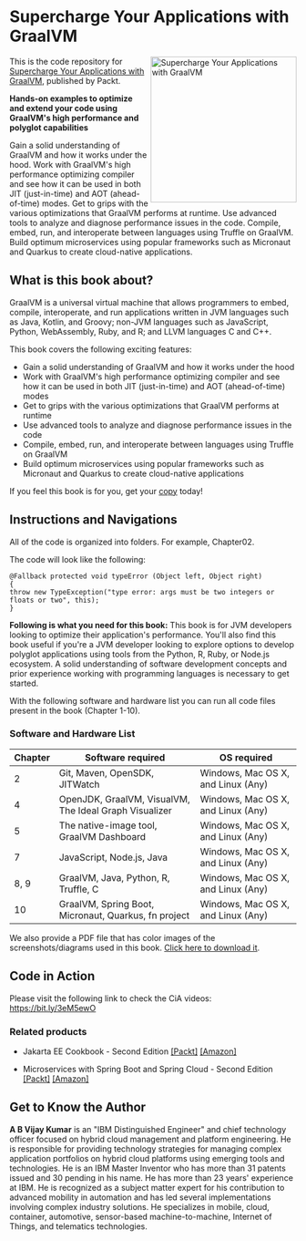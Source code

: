 # Supercharge Your Applications with GraalVM

<a href="https://www.packtpub.com/product/supercharge-your-applications-with-graalvm/9781800564909?utm_source=github&utm_medium=repository&utm_campaign=9781800564909"><img src="https://static.packt-cdn.com/products/9781800564909/cover/smaller" alt="Supercharge Your Applications with GraalVM" height="256px" align="right"></a>

This is the code repository for [Supercharge Your Applications with GraalVM](https://www.packtpub.com/product/supercharge-your-applications-with-graalvm/9781800564909?utm_source=github&utm_medium=repository&utm_campaign=9781800564909), published by Packt.

**Hands-on examples to optimize and extend your code using GraalVM's high performance and polyglot capabilities**

Gain a solid understanding of GraalVM and how it works under the hood.
Work with GraalVM's high performance optimizing compiler and see how it can be used in both JIT (just-in-time) and AOT (ahead-of-time) modes.
Get to grips with the various optimizations that GraalVM performs at runtime.
Use advanced tools to analyze and diagnose performance issues in the code.
Compile, embed, run, and interoperate between languages using Truffle on GraalVM.
Build optimum microservices using popular frameworks such as Micronaut and Quarkus to create cloud-native applications.

## What is this book about?
GraalVM is a universal virtual machine that allows programmers to embed, compile, interoperate, and run applications written in JVM languages such as Java, Kotlin, and Groovy; non-JVM languages such as JavaScript, Python, WebAssembly, Ruby, and R; and LLVM languages C and C++. 

This book covers the following exciting features:
- Gain a solid understanding of GraalVM and how it works under the hood
- Work with GraalVM's high performance optimizing compiler and see how it can be used in both JIT (just-in-time) and AOT (ahead-of-time) modes
- Get to grips with the various optimizations that GraalVM performs at runtime
- Use advanced tools to analyze and diagnose performance issues in the code
- Compile, embed, run, and interoperate between languages using Truffle on GraalVM
- Build optimum microservices using popular frameworks such as Micronaut and Quarkus to create cloud-native applications

If you feel this book is for you, get your [copy](https://www.amazon.com/dp/1800564902) today!


## Instructions and Navigations
All of the code is organized into folders. For example, Chapter02.

The code will look like the following:
```
@Fallback protected void typeError (Object left, Object right)
{
throw new TypeException("type error: args must be two integers or floats or two", this);
}
```

**Following is what you need for this book:**
This book is for JVM developers looking to optimize their application's performance. You'll also find this book useful if you're a JVM developer looking to explore options to develop polyglot applications using tools from the Python, R, Ruby, or Node.js ecosystem. A solid understanding of software development concepts and prior experience working with programming languages is necessary to get started.

With the following software and hardware list you can run all code files present in the book (Chapter 1-10).
### Software and Hardware List
| Chapter | Software required | OS required |
| -------- | ------------------------------------ | ----------------------------------- |
| 2 | Git, Maven, OpenSDK, JITWatch | Windows, Mac OS X, and Linux (Any) |
| 4 | OpenJDK, GraalVM, VisualVM, The Ideal Graph Visualizer | Windows, Mac OS X, and Linux (Any) |
| 5 | The native-image tool, GraalVM Dashboard | Windows, Mac OS X, and Linux (Any) |
| 7 | JavaScript, Node.js, Java  | Windows, Mac OS X, and Linux (Any) |
| 8, 9 | GraalVM, Java, Python, R, Truffle, C | Windows, Mac OS X, and Linux (Any) |
| 10 | GraalVM, Spring Boot, Micronaut, Quarkus, fn project | Windows, Mac OS X, and Linux (Any) |

We also provide a PDF file that has color images of the screenshots/diagrams used in this book. [Click here to download it](https://static.packt-cdn.com/downloads/9781800564909_ColorImages.pdf).

## Code in Action
Please visit the following link to check the CiA videos: https://bit.ly/3eM5ewO

### Related products
* Jakarta EE Cookbook - Second Edition [[Packt]](https://www.packtpub.com/product/jakarta-ee-cookbook-second-edition/9781838642884?utm_source=github&utm_medium=repository&utm_campaign=9781838642884) [[Amazon]](https://www.amazon.com/dp/1838642889)

* Microservices with Spring Boot and Spring Cloud - Second Edition [[Packt]](https://www.packtpub.com/product/microservices-with-spring-boot-and-spring-cloud-second-edition/9781801072977?utm_source=github&utm_medium=repository&utm_campaign=9781801072977) [[Amazon]](https://www.amazon.com/dp/1801072973)



## Get to Know the Author
**A B Vijay Kumar**
is an "IBM Distinguished Engineer" and chief technology officer focused on hybrid cloud management and platform engineering. He is responsible for providing technology strategies for managing complex application portfolios on hybrid cloud platforms using emerging tools and technologies.
He is an IBM Master Inventor who has more than 31 patents issued and 30 pending in his name. He has more than 23 years' experience at IBM. He is recognized as a subject matter expert for his contribution to advanced mobility in automation and has led several implementations involving complex industry solutions. He specializes in mobile, cloud, container, automotive, sensor-based machine-to-machine, Internet of Things, and telematics technologies.
